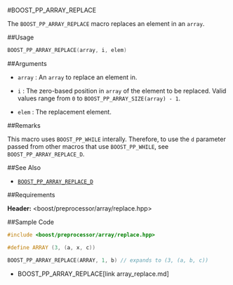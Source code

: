 #BOOST_PP_ARRAY_REPLACE

The `BOOST_PP_ARRAY_REPLACE` macro replaces an element in an `array`.

##Usage

```cpp
BOOST_PP_ARRAY_REPLACE(array, i, elem)
```

##Arguments

- `array` :
	An `array` to replace an element in.

- `i` :
	The zero-based position in `array` of the element to be replaced.
	Valid values range from `0` to `BOOST_PP_ARRAY_SIZE(array) - 1`.

- `elem` :
	The replacement element.

##Remarks

This macro uses `BOOST_PP_WHILE` interally.
Therefore, to use the `d` parameter passed from other macros that use `BOOST_PP_WHILE`, see `BOOST_PP_ARRAY_REPLACE_D`.

##See Also

- [`BOOST_PP_ARRAY_REPLACE_D`](array_replace_d.md)

##Requirements

**Header:** &lt;boost/preprocessor/array/replace.hpp&gt;

##Sample Code

```cpp
#include <boost/preprocessor/array/replace.hpp>

#define ARRAY (3, (a, x, c))

BOOST_PP_ARRAY_REPLACE(ARRAY, 1, b) // expands to (3, (a, b, c))
```
* BOOST_PP_ARRAY_REPLACE[link array_replace.md]

